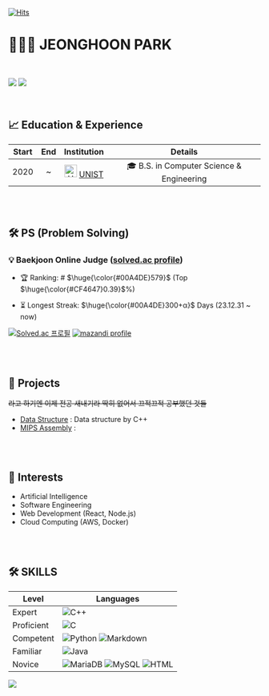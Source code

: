 <!--
**hoonably/hoonably** is a ✨ _special_ ✨ repository because its `README.md` (this file) appears on your GitHub profile.

Here are some ideas to get you started:

- 🔭 I’m currently working on ...
- 🌱 I’m currently learning ...
- 👯 I’m looking to collaborate on ...
- 🤔 I’m looking for help with ...
- 💬 Ask me about ...
- 📫 How to reach me: ...
- 😄 Pronouns: ...
- ⚡ Fun fact: ...
-->

<!--
<div align="center">
-->
[![Hits](https://hits.seeyoufarm.com/api/count/incr/badge.svg?url=https%3A%2F%2Fgithub.com%2Fhoonably&count_bg=%2379C83D&title_bg=%23555555&icon=&icon_color=%23E7E7E7&title=hits&edge_flat=false)](https://github.com/hoonably)
  

# 🧑🏻‍💻 JEONGHOON PARK

</br>

<!--
뱃지 만들기 : 
https://simpleicons.org/ 사이트 들어가서 검색
https://img.shields.io/badge/{배지이름}-{css컬러}?style={스타일}&logo={로고}&logoColor={로고컬러}

Markdown에서 이미지를 두 개씩 붙여서 표시하고 싶다면, 기본적으로는 HTML을 사용해야함.
<p>
<img src="{링크}"/>
<img src="{링크}"/>
</p>
-->
<a href="https://hoonably.github.io/"><img src="https://img.shields.io/badge/-Blog-181717?style=flat&logo=GitHub&logoColor=white&"/></a>
<a href="https://www.instagram.com/hoonably/"><img src="https://img.shields.io/badge/Instagram-E4405F?style=flat&logo=instagram&logoColor=white&"/></a>

<br>

## 📈 Education & Experience

| Start | End | Institution	| Details |
|:-------:|:-----:|:-----:|:-----:|
| 2020 | ~ |<img src="https://github.com/user-attachments/assets/191a5ba1-dc55-49de-9cb6-39166240aa33" alt="UNIST image" width="25"/> [UNIST](https://www.unist.ac.kr/) | 🎓 B.S. in Computer Science & Engineering|
 

<br><br>

<!--
글자색 넣기
<p>$\huge{\rm{\color{#5ad7b7}큰글씨\ 로만체\ 초록색}}$</p>
<p>$\bf{\large{\color{#6580DD}두꺼운\ 글씨체,\ 큰글씨,\ 파란색}}$</p>
<p>$\it{\large{\color{#DD6565}이텔릭체,\ 큰글씨,\ 빨간색}}$</p>
-->

## 🛠 PS (Problem Solving)
### 💡 Baekjoon Online Judge ([solved.ac profile](https://solved.ac/hoonably))
- <p>🏆 Ranking: # $\huge{\color{#00A4DE}579}$ (Top $\huge{\color{#CF4647}0.39}$%) </p>
- <p>⏳ Longest Streak: $\huge{\color{#00A4DE}300+α}$  Days (23.12.31 ~ now) </p>


[![Solved.ac 프로필](http://mazassumnida.wtf/api/v2/generate_badge?boj=hoonably)](https://solved.ac/hoonably)
[![mazandi profile](http://mazandi.herokuapp.com/api?handle=hoonably&theme=dark)](https://solved.ac/hoonably)

<!--
[![Solved.ac 프로필](http://mazassumnida.wtf/api/mini/generate_badge?boj=hoonably)](https://solved.ac/hoonably)
[![solvedac badge](https://solvedac-readme-badge.vercel.app/api/v1/badge?user=hoonably)](https://github.com/2ykwang/solvedac-readme-badge)
[![solvedac badge](https://solvedac-readme-badge.vercel.app/api/v1/badge?user=hoonably&compact=1&theme=github-dark)](https://github.com/2ykwang/solvedac-readme-badge)
-->
<br><br>

## 🚀 Projects
~~라고 하기엔 이제 전공 새내기라 딱히 없어서 끄적끄적 공부했던 것들~~
- [Data Structure](https://github.com/hoonably/data-structure) : Data structure by C++
- [MIPS Assembly]() : 


<br><br>

## 🔭 Interests
- Artificial Intelligence
- Software Engineering
- Web Development (React, Node.js)
- Cloud Computing (AWS, Docker)

<br><br>

## 🛠 SKILLS 

| Level       | Languages                                 |
|-------------|-------------------------------------------|
| Expert      | ![C++](https://img.shields.io/badge/C++-00599C?style=flat&logo=cplusplus&logoColor=white)   |
| Proficient  |   ![C](https://img.shields.io/badge/C-A8B9CC?style=flat&logo=c&logoColor=white)  |
| Competent   | ![Python](https://img.shields.io/badge/Python-ECD53F?style=flat&logo=Python&logoColor=white)  ![Markdown](https://img.shields.io/badge/Markdown-000000?style=flat&logo=markdown&logoColor=white) |
| Familiar    | ![Java](https://img.shields.io/badge/Java-FF7800?style=flat&logo=OpenJDK&logoColor=white) |
| Novice      | ![MariaDB](https://img.shields.io/badge/MariaDB-003545?style=flat&logo=MariaDB&logoColor=white) ![MySQL](https://img.shields.io/badge/MySQL-4479A1?style=flat&logo=MySQL&logoColor=white) ![HTML](https://img.shields.io/badge/HTML-E34F26?style=flat&logo=html5&logoColor=white) |

<!--
![CSS](https://img.shields.io/badge/CSS-1572B6?style=flat&logo=css3&logoColor=white)
<img src="https://img.shields.io/badge/-Spring Boot-6DB33F?style=flat&logo=SpringBoot&logoColor=white"/>
<img src="https://img.shields.io/badge/-Gradle-02303A?style=flat&logo=Gradle"/>
<img src="https://img.shields.io/badge/-Flask-000000?style=flat&logo=Flask"/> 
<img src="https://img.shields.io/badge/TensorFlow-FF6F00?style=flat&logo=TensorFlow&logoColor=white"/>
<img src="https://img.shields.io/badge/PHP-777BB4?style=flat&logo=PHP&logoColor=white"/>
<img src="https://img.shields.io/badge/Laravel-FF2D20?style=flat&logo=Laravel&logoColor=white"/>
<img src="https://img.shields.io/badge/Firebase-FFCA28?style=flat&logo=Firebase&logoColor=white"/>
<img src="https://img.shields.io/badge/Amazon AWS-232F3E?style=flat&logo=Amazon AWS&logoColor=white"/> 
<img src="https://img.shields.io/badge/Ubuntu-E95420?style=flat&logo=Ubuntu&logoColor=white"/> 
<img src="https://img.shields.io/badge/Docker-2496ED?style=flat&logo=Docker&logoColor=white"/> 
<img src="https://img.shields.io/badge/NGINX-009639?style=flat&logo=NGINX&logoColor=white"/>
-->
<img src="https://github-readme-stats.vercel.app/api/top-langs/?username=hoonably&layout=compact&hide=javascript,css,scss&theme=dracula&langs_count=8"/>
